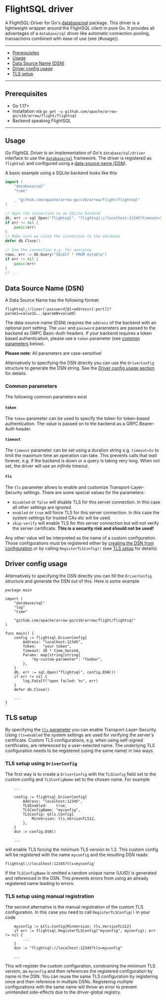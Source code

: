 <!---
  Licensed to the Apache Software Foundation (ASF) under one
  or more contributor license agreements.  See the NOTICE file
  distributed with this work for additional information
  regarding copyright ownership.  The ASF licenses this file
  to you under the Apache License, Version 2.0 (the
  "License"); you may not use this file except in compliance
  with the License.  You may obtain a copy of the License at

    http://www.apache.org/licenses/LICENSE-2.0

  Unless required by applicable law or agreed to in writing,
  software distributed under the License is distributed on an
  "AS IS" BASIS, WITHOUT WARRANTIES OR CONDITIONS OF ANY
  KIND, either express or implied.  See the License for the
  specific language governing permissions and limitations
  under the License.
-->
# FlightSQL driver

A FlightSQL-Driver for Go's [database/sql](https://golang.org/pkg/database/sql/)
package. This driver is a lightweight wrapper around the FlightSQL client in
pure Go. It provides all advantages of a `database/sql` driver like automatic
connection pooling, transactions combined with ease of use (see (#usage)).

---------------------------------------

* [Prerequisites](#prerequisites)
* [Usage](#usage)
* [Data Source Name (DSN)](#data-source-name-dsn)
* [Driver config usage](#driver-config-usage)
* [TLS setup](#tls-setup)

---------------------------------------

## Prerequisites

* Go 1.17+
* Installation via `go get -u github.com/apache/arrow-go/v18/arrow/flight/flightsql`
* Backend speaking FlightSQL

---------------------------------------

## Usage

_Go FlightQL Driver_ is an implementation of Go's `database/sql/driver`
interface to use the [`database/sql`](https://golang.org/pkg/database/sql/)
framework. The driver is registered as `flightsql` and configured using a
[data-source name (DSN)](#data-source-name-dsn).

A basic example using a SQLite backend looks like this

```go
import (
    "database/sql"
    "time"

    _ "github.com/apache/arrow-go/v18/arrow/flight/flightsql"
)

// Open the connection to an SQLite backend
db, err := sql.Open("flightsql", "flightsql://localhost:12345?timeout=5s")
if err != nil {
    panic(err)
}
// Make sure we close the connection to the database
defer db.Close()

// Use the connection e.g. for querying
rows, err := db.Query("SELECT * FROM mytable")
if err != nil {
    panic(err)
}
// ...
```

## Data Source Name (DSN)

A Data Source Name has the following format:

```text
flightsql://[user[:password]@]<address>[:port][?param1=value1&...&paramN=valueN]
```

The data-source-name (DSN) requires the `address` of the backend with an
optional port setting. The `user` and `password` parameters are passed to the
backend as GRPC Basic-Auth headers. If your backend requires a token based
authentication, please use a `token` parameter (see
[common parameters](#common-parameters) below).

**Please note**: All parameters are case-sensitive!

Alternatively to specifying the DSN directly you can use the `DriverConfig`
structure to generate the DSN string. See the
[Driver config usage section](#driver-config-usage) for details.

### Common parameters

The following common parameters exist

#### `token`

The `token` parameter can be used to specify the token for token-based
authentication. The value is passed on to the backend as a GRPC Bearer-Auth
header.

#### `timeout`

The `timeout` parameter can be set using a duration string e.g. `timeout=5s`
to limit the maximum time an operation can take. This prevents calls that wait
forever, e.g. if the backend is down or a query is taking very long. When
not set, the driver will use an _infinite_ timeout.

#### `tls`

The `tls` parameter allows to enable and customize Transport-Layer-Security
settings. There are some special values for the parameters:

* `disabled` or `false` will disable TLS for this server connection. In this
  case all other settings are ignored.
* `enabled` or `true` will force TLS for this server connection. In this case
  the system settings for trusted CAs etc will be used.
* `skip-verify` will enable TLS for this server connection but will not verify
  the server certificate. **This is a security risk and should not be used!**

Any other value will be interpreted as the name of a custom configuration. Those
configurations must be registered either by
[creating the DSN from configuration](#driver-config-usage) or by calling
`RegisterTLSConfig()` (see [TLS setup](#tls-setup) for details).

## Driver config usage

Alternatively to specifying the DSN directly you can fill the `DriverConfig`
structure and generate the DSN out of this. Here is some example

```golang
package main

import (
    "database/sql"
    "log"
    "time"

    "github.com/apache/arrow-go/v18/arrow/flight/flightsql"
)

func main() {
    config := flightsql.DriverConfig{
        Address: "localhost:12345",
        Token:   "your token",
        Timeout: 10 * time.Second,
        Params: map[string]string{
            "my-custom-parameter": "foobar",
        },
    }
    db, err := sql.Open("flightsql", config.DSN())
    if err != nil {
        log.Fatalf("open failed: %v", err)
    }
    defer db.Close()

    ...
}
```

## TLS setup

By specifying the [`tls` parameter](#tls) you can enable
Transport-Layer-Security. Using `tls=enabled` the system settings are used for
verifying the server's certificate. Custom TLS configurations, e.g. when using
self-signed certificates, are referenced by a user-selected name. The underlying
TLS configuration needs to be registered (using the same name) in two ways.

### TLS setup using `DriverConfig`

The first way is to create a `DriverConfig` with the `TLSConfig` field set to
the custom config and `TLSConfigName` set to the chosen name. For example

```golang
    ...

    config := flightsql.DriverConfig{
        Address: "localhost:12345",
        TLSEnabled:    true,
        TLSConfigName: "myconfig",
        TLSConfig: &tls.Config{
            MinVersion: tls.VersionTLS12,
        },
    }
    dsn := config.DSN()

    ...
```

will enable TLS forcing the minimum TLS version to 1.2. This custom config will
be registered with the name `myconfig` and the resulting DSN reads

```text
flightsql://localhost:12345?tls=myconfig`
```

If the `TLSConfigName` is omitted a random unique name (UUID) is generated and
referenced in the DSN. This prevents errors from using an already registered
name leading to errors.

### TLS setup using manual registration

The second alternative is the manual registration of the custom TLS
configuration. In this case you need to call `RegisterTLSConfig()` in your code

```golang
    myconfig := &tls.Config{MinVersion: tls.VersionTLS12}
    if err := flightsql.RegisterTLSConfig("myconfig", myconfig); err != nil {
        ...
    }
    dsn := "flightsql://localhost:12345?tls=myconfig"

    ...
```

This will register the custom configuration, constraining the minimum TLS
version, as `myconfig` and then references the registered configuration by
name in the DSN. You can reuse the same TLS configuration by registering once
and then reference in multiple DSNs. Registering multiple configurations with
the same name will throw an error to prevent unintended side-effects due to the
driver-global registry.
